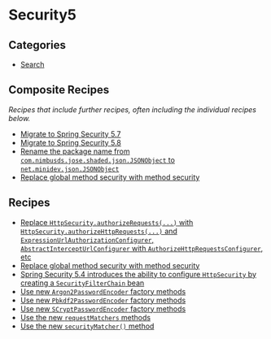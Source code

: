 # Security5

## Categories

* [Search](/reference/recipes/java/spring/security5/search)

## Composite Recipes

_Recipes that include further recipes, often including the individual recipes below._

* [Migrate to Spring Security 5.7](./upgradespringsecurity_5_7.md)
* [Migrate to Spring Security 5.8](./upgradespringsecurity_5_8.md)
* [Rename the package name from `com.nimbusds.jose.shaded.json.JSONObject` to `net.minidev.json.JSONObject`](./renamenimbusdsjsonobjectpackagename.md)
* [Replace global method security with method security](./replaceglobalmethodsecuritywithmethodsecurityxml.md)

## Recipes

* [Replace `HttpSecurity.authorizeRequests(...)` with `HttpSecurity.authorizeHttpRequests(...)` and `ExpressionUrlAuthorizationConfigurer`, `AbstractInterceptUrlConfigurer` with `AuthorizeHttpRequestsConfigurer`, etc](./authorizehttprequests.md)
* [Replace global method security with method security](./replaceglobalmethodsecuritywithmethodsecurity.md)
* [Spring Security 5.4 introduces the ability to configure `HttpSecurity` by creating a `SecurityFilterChain` bean](./websecurityconfigureradapter.md)
* [Use new `Argon2PasswordEncoder` factory methods](./updateargon2passwordencoder.md)
* [Use new `Pbkdf2PasswordEncoder` factory methods](./updatepbkdf2passwordencoder.md)
* [Use new `SCryptPasswordEncoder` factory methods](./updatescryptpasswordencoder.md)
* [Use the new `requestMatchers` methods](./usenewrequestmatchers.md)
* [Use the new `securityMatcher()` method](./usenewsecuritymatchers.md)


